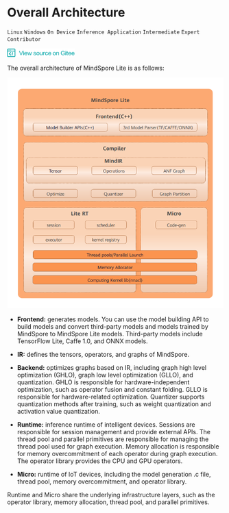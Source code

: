 ﻿# Overall Architecture

`Linux` `Windows` `On Device` `Inference Application` `Intermediate` `Expert` `Contributor`
 
<a href="https://gitee.com/mindspore/docs/blob/r1.0/docs/note/source_en/design/mindspore/architecture_lite.md" target="_blank"><img src="../../_static/logo_source.png"></a>

The overall architecture of MindSpore Lite is as follows:

![architecture](./images/MindSpore-Lite-architecture.png)

- **Frontend:** generates models. You can use the model building API to build models and convert third-party models and models trained by MindSpore to MindSpore Lite models. Third-party models include TensorFlow Lite, Caffe 1.0, and ONNX models.

- **IR:** defines the tensors, operators, and graphs of MindSpore.

- **Backend:** optimizes graphs based on IR, including graph high level optimization (GHLO), graph low level optimization (GLLO), and quantization. GHLO is responsible for hardware-independent optimization, such as operator fusion and constant folding. GLLO is responsible for hardware-related optimization. Quantizer supports quantization methods after training, such as weight quantization and activation value quantization.

- **Runtime:** inference runtime of intelligent devices. Sessions are responsible for session management and provide external APIs. The thread pool and parallel primitives are responsible for managing the thread pool used for graph execution. Memory allocation is responsible for memory overcommitment of each operator during graph execution. The operator library provides the CPU and GPU operators. 

- **Micro:** runtime of IoT devices, including the model generation .c file, thread pool, memory overcommitment, and operator library.

Runtime and Micro share the underlying infrastructure layers, such as the operator library, memory allocation, thread pool, and parallel primitives. 

